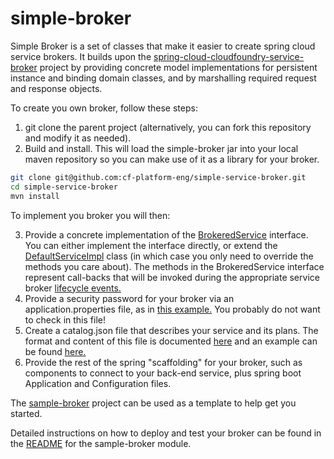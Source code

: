 # simple-broker
Simple Broker is a set of classes that make it easier to create spring cloud service brokers. It builds upon the [spring-cloud-cloudfoundry-service-broker](https://github.com/spring-cloud/spring-cloud-cloudfoundry-service-broker) project by providing concrete model implementations for persistent instance and binding domain classes, and by marshalling required request and response objects.

To create you own broker, follow these steps:

1. git clone the parent project (alternatively, you can fork this repository and modify it as needed).
1. Build and install. This will load the simple-broker jar into your local maven repository so you can make use of it as a library for your broker.
```bash
git clone git@github.com:cf-platform-eng/simple-service-broker.git
cd simple-service-broker
mvn install
  ```
To implement you broker you will then:

3. Provide a concrete implementation of the [BrokeredService](src/main/java/io/pivotal/cf/servicebroker/service/BrokeredService.java) interface. You can either implement the interface directly, or extend the [DefaultServiceImpl](src/main/java/io/pivotal/cf/servicebroker/service/DefaultServiceImpl.java) class (in which case you only need to override the methods you care about). The methods in the BrokeredService interface represent call-backs that will be invoked during the appropriate service broker [lifecycle events.](https://docs.cloudfoundry.org/services/api.html)
1. Provide a security password for your broker via an application.properties file, as in [this example.](src/main/resources/application.properties) You probably do not want to check in this file!
1. Create a catalog.json file that describes your service and its plans. The format and content of this file is documented [here](https://docs.cloudfoundry.org/services/catalog-metadata.html) and an example can be found [here.](src/main/resources/catalog.json)
1. Provide the rest of the spring "scaffolding" for your broker, such as components to connect to your back-end service, plus  spring boot Application and Configuration files.

The [sample-broker](../sample-broker) project can be used as a template to help get you started.

Detailed instructions on how to deploy and test your broker can be found in the [README](../sample-broker/README.md) for the sample-broker module.
